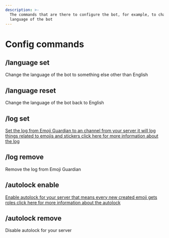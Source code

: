 ```yaml
---
description: >-
  The commands that are there to configure the bot, for example, to change the
  language of the bot
---
```


# Config commands

## /language set

Change the language of the bot to something else other than English

## /language reset

Change the language of the bot back to English

## /log set

[Set the log from Emoji Guardian to an channel from your server it will log things related to emojis and stickers click here for more information about the log](../emoji-guardians-features/emojis-sticker-log.md)

## /log remove

Remove the log from Emoji Guardian

## /autolock enable

[Enable autolock for your server that means every new created emoji gets roles click here for more information about the autolock](../emoji-guardians-features/automatically-assing-roles-to-new-emojis.md)

## /autolock remove

Disable autolock for your server
